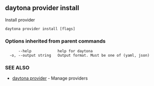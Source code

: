 ## daytona provider install

Install provider

```
daytona provider install [flags]
```

### Options inherited from parent commands

```
      --help            help for daytona
  -o, --output string   Output format. Must be one of (yaml, json)
```

### SEE ALSO

* [daytona provider](daytona_provider.md)	 - Manage providers

